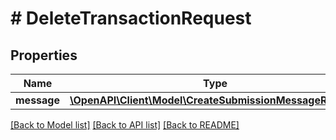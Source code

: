 # # DeleteTransactionRequest

## Properties

Name | Type | Description | Notes
------------ | ------------- | ------------- | -------------
**message** | [**\OpenAPI\Client\Model\CreateSubmissionMessageRequest**](CreateSubmissionMessageRequest.md) |  | [optional]

[[Back to Model list]](../../README.md#models) [[Back to API list]](../../README.md#endpoints) [[Back to README]](../../README.md)
